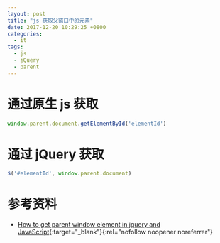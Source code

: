 ```yaml
---
layout: post
title: "js 获取父窗口中的元素"
date: 2017-12-20 10:29:25 +0800
categories:
  - it
tags:
  - js
  - jQuery
  - parent
---
```


# 通过原生 js 获取
```javascript
window.parent.document.getElementById('elementId')
```

# 通过 jQuery 获取
```javascript
$('#elementId', window.parent.document)
```

# 参考资料
- [How to get parent window element in jquery and JavaScript](https://jainishsenjaliya.wordpress.com/2012/12/13/how-to-get-parent-window-element-in-jquery-and-javascript/){:target="_blank"}{:rel="nofollow noopener noreferrer"} 
